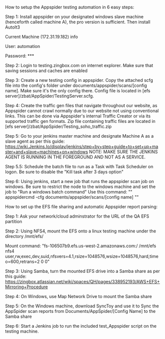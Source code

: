 How to setup the Appspider testing automation in 6 easy steps:

Step 1: Install appspider on your designated windows slave machine (henceforth called machine A), the pro version is sufficient. Then install AutoIt3

Current Machine (172.31.19.182) info

User: automation

Password: ***

Step 2: Login to testing.zingbox.com on internet explorer. Make sure that saving sessions and caches are enabled

Step 3: Create a new testing config in appspider. Copy the attached scfg file into the config's folder under documents/appspider/scans/[config name]. Make sure it's the only config there. Config file is located in [efs server]/zbat/AppSpider/TestingServer.scfg.

Step 4: Create the traffic gen files that navigate throughout our website, as Appspider cannot crawl normally due to our website not using conventional links. This can be done via Appspider's internal Traffic Creator or via its supported traffic gen formats. Zip file containing traffic files are located in [efs server]/zbat/AppSpider/Testing_soho_traffic.zip

Step 5: Go to your jenkins master machine and designate Machine A as a slave agent as per this guide: https://wiki.Jenkins.Io/display/jenkins/step+by+step+guide+to+set+up+master+and+slave+machines+on+windows NOTE: MAKE SURE THE JENKINS AGENT IS RUNNING IN THE FOREGROUND AND NOT AS A SERVICE.

Step 5.5: Schedule the batch file to run as a Task with Task Scheduler on logon. Be sure to disable the "Kill task after 3 days option"

Step 6: Using jenkins, start a new job that runs the appspider scan job on windows. Be sure to restrict the node to the windows machine and set the job to "Run a windows batch command"
Use this command: 
""
appspidercmd -cfg documents/appspider/scans/[config name]
""

How to set up the EFS file sharing and automatic Appspider report parsing:

Step 1: Ask your network/cloud adminstrator for the URL of the QA EFS partition

Step 2: Using NFS4, mount the EFS onto a linux testing machine under the directory /mnt/efs/

Mount command: "fs-106507b9.efs.us-west-2.amazonaws.com:/ /mnt/efs nfs4 user,rw,exec,dev,suid,nfsvers=4.1,rsize=1048576,wsize=1048576,hard,timeo=600,retrans=2 0 0"

Step 3: Using Samba, turn the mounted EFS drive into a Samba share as per this guide:
https://zingbox.atlassian.net/wiki/spaces/QH/pages/338952193/AWS+EFS+Mirroring+Procedure

Step 4: On Windows, use Map Network Drive to mount the Samba share

Step 5: On the Windows machine, download SyncToy and use it to Sync the AppSpider scan reports from Documents/AppSpider/[Config Name] to the Samba share

Step 6: Start a Jenkins job to run the included test_Appspider script on the testing machine.
